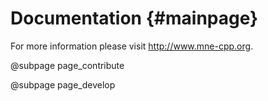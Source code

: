 Documentation {#mainpage}
===================================

For more information please visit http://www.mne-cpp.org.

@subpage page_contribute

@subpage page_develop
